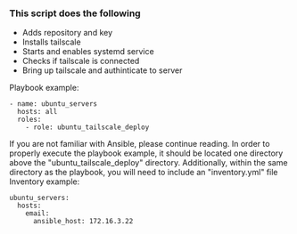 ### This script does the following
- Adds repository and key
- Installs tailscale
- Starts and enables systemd service
- Checks if tailscale is connected
- Bring up tailscale and authinticate to server

Playbook example:
```
- name: ubuntu_servers
  hosts: all
  roles:
    - role: ubuntu_tailscale_deploy
```
If you are not familiar with Ansible, please continue reading. In order to properly execute the playbook example, it should be located one directory above the "ubuntu_tailscale_deploy" directory. Additionally, within the same directory as the playbook, you will need to include an "inventory.yml" file  
Inventory example:
```
ubuntu_servers:
  hosts:
    email:
      ansible_host: 172.16.3.22
```